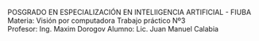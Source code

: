 POSGRADO EN ESPECIALIZACIÓN EN INTELIIGENCIA ARTIFICIAL - FIUBA
Materia: Visión por computadora
Trabajo práctico Nº3  
Profesor: Ing. Maxim Dorogov
Alumno: Lic. Juan Manuel Calabia
